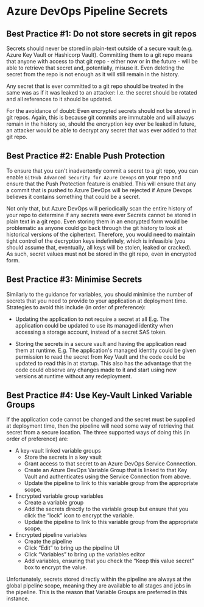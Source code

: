 # Azure DevOps Pipeline Secrets

## Best Practice #1: Do not store secrets in git repos
Secrets should never be stored in plain-text outside of a secure vault (e.g. Azure Key Vault or Hashicorp Vault). Committing them to a git repo means that anyone with access to that git repo - either now or in the future - will be able to retrieve that secret and, potentially, misuse it. Even deleting the secret from the repo is not enough as it will still remain in the history.

Any secret that is ever committed to a git repo should be treated in the same was as if it was leaked to an attacker: I.e. the secret should be rotated and all references to it should be updated.

For the avoidance of doubt: Even encrypted secrets should not be stored in git repos. Again, this is because git commits are immutable and will always remain in the history so, should the encryption key ever be leaked in future, an attacker would be able to decrypt any secret that was ever added to that git repo.

## Best Practice #2: Enable Push Protection
To ensure that you can't inadvertently commit a secret to a git repo, you can enable `GitHub Advanced Security for Azure Devops` on your repo and ensure that the Push Protection feature is enabled. This will ensure that any a commit that is pushed to Azure DevOps will be rejected if Azure Devops believes it contains something that could be a secret.

Not only that, but Azure DevOps will periodically scan the entire history of your repo to determine if any secrets were ever 
Secrets cannot be stored in plain text in a git repo. Even storing them in an encrypted form would be problematic as anyone could go back through the git history to look at historical versions of the ciphertext. Therefore, you would need to maintain tight control of the decryption keys indefinitely, which is infeasible (you should assume that, eventually, all keys will be stolen, leaked or cracked). As such, secret values must not be stored in the git repo, even in encrypted form.
 
## Best Practice #3: Minimise Secrets
Similarly to the guidance for variables, you should minimise the number of secrets that you need to provide to your application at deployment time. Strategies to avoid this include (in order of preference):
 
-	Updating the application to not require a secret at all
  E.g. The application could be updated to use its managed identity when accessing a storage account, instead of a secret SAS token.
 
- Storing the secrets in a secure vault and having the application read them at runtime.
  E.g. The application's managed identity could be given permission to read the secret from Key Vault and the code could be updated to read this in at startup. This also has the advantage that the code could observe any changes made to it and start using new versions at runtime without any redeployment.

## Best Practice #4: Use Key-Vault Linked Variable Groups
If the application code cannot be changed and the secret must be supplied at deployment time, then the pipeline will need some way of retrieving that secret from a secure location. The three supported ways of doing this (in order of preference) are:
 
- A key-vault linked variable groups
  - Store the secrets in a key vault
  - Grant access to that secret to an Azure DevOps Service Connection.
  - Create an Azure DevOps Variable Group that is linked to that Key Vault and authenticates using the Service Connection from above.
  - Update the pipeline to link to this variable group from the appropriate scope.
- Encrypted variable group variables
  - Create a variable group
  - Add the secrets directly to the variable group but ensure that you click the “lock” icon to encrypt the variable.
  - Update the pipeline to link to this variable group from the appropriate scope.
- Encrypted pipeline variables
  - Create the pipeline
  - Click “Edit” to bring up the pipeline UI
  - Click “Variables” to bring up the variables editor
  - Add variables, ensuring that you check the “Keep this value secret” box to encrypt the value.
 
Unfortunately, secrets stored directly within the pipeline are always at the global pipeline scope, meaning they are available to all stages and jobs in the pipeline. This is the reason that Variable Groups are preferred in this instance.
